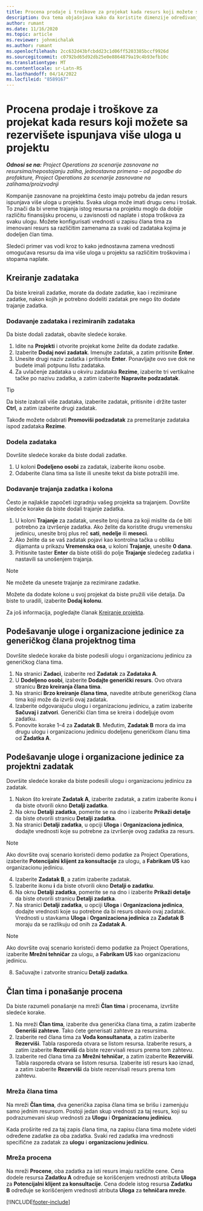 ```yaml
---
title: Procena prodaje i troškove za projekat kada resurs koji možete sa rezervišete ispunjava više uloga u projektu
description: Ova tema objašnjava kako da koristite dimenzije određivanja cena za podršku procenama cena i troškova za resurs koji ispunjava više uloga u projektu.
author: rumant
ms.date: 11/16/2020
ms.topic: article
ms.reviewer: johnmichalak
ms.author: rumant
ms.openlocfilehash: 2cc632d43bfcbdd23c1d06ff5203385bccf9926d
ms.sourcegitcommit: c0792bd65d92db25e0e8864879a19c4b93efb10c
ms.translationtype: MT
ms.contentlocale: sr-Latn-RS
ms.lasthandoff: 04/14/2022
ms.locfileid: "8589167"
---
```

# <a name="estimate-project-sales-and-costs-when-a-bookable-resource-fills-multiple-roles-on-a-project"></a>Procena prodaje i troškove za projekat kada resurs koji možete sa rezervišete ispunjava više uloga u projektu 

_**Odnosi se na:** Project Operations za scenarije zasnovane na resursima/nepostojanju zaliha, jednostavna primena – od pogodbe do profakture, Project Operations za scenarije zasnovane na zalihama/proizvodnji_ 

Kompanije zasnovane na projektima često imaju potrebu da jedan resurs ispunjava više uloga u projektu. Svaka uloga može imati drugu cenu i trošak. To znači da bi vreme trajanja istog resursa na projektu moglo da dobije različitu finansijsku procenu, u zavisnosti od naplate i stopa troškova za svaku ulogu. Možete konfigurisati vrednosti u zapisu člana tima za imenovani resurs sa različitim zamenama za svaki od zadataka kojima je dodeljen član tima.

Sledeći primer vas vodi kroz to kako jednostavna zamena vrednosti omogućava resursu da ima više uloga u projektu sa različitim troškovima i stopama naplate.

## <a name="create-tasks"></a>Kreiranje zadataka
Da biste kreirali zadatke, morate da dodate zadatke, kao i rezimirane zadatke, nakon kojih je potrebno dodeliti zadatak pre nego što dodate trajanje zadatka. 

### <a name="add-tasks-and-summary-tasks"></a>Dodavanje zadataka i rezimiranih zadataka
Da biste dodali zadatak, obavite sledeće korake.

1. Idite na **Projekti** i otvorite projekat kome želite da dodate zadatke.
2. Izaberite **Dodaj novi zadatak**. Imenujte zadatak, a zatim pritisnite **Enter**.
3. Unesite drugi naziv zadatka i pritisnite **Enter**. Ponavljajte ovo sve dok ne budete imali potpunu listu zadataka.
3. Za uvlačenje zadataka u okviru zadataka **Rezime**, izaberite tri vertikalne tačke po nazivu zadatka, a zatim izaberite **Napravite podzadatak**. 

  > [!TIP]
  > Da biste izabrali više zadataka, izaberite zadatak, pritisnite i držite taster **Ctrl**, a zatim izaberite drugi zadatak.
  >
  > Takođe možete odabrati **Promoviši podzadatak** za premeštanje zadataka ispod zadataka **Rezime**.

### <a name="assign-tasks"></a>Dodela zadataka

Dovršite sledeće korake da biste dodali zadatke.

1. U koloni **Dodeljeno osobi** za zadatak, izaberite ikonu osobe.
2. Odaberite člana tima sa liste ili unesite tekst da biste potražili ime.

### <a name="add-task-duration-and-columns"></a>Dodavanje trajanja zadatka i kolona

Često je najlakše započeti izgradnju vašeg projekta sa trajanjem. Dovršite sledeće korake da biste dodali trajanje zadatka.

1. U koloni **Trajanje** za zadatak, unesite broj dana za koji mislite da će biti potrebno za izvršenje zadatka. Ako želite da koristite drugu vremensku jedinicu, unesite broj plus reč **sati**, **nedelje** ili **meseci**.
2. Ako želite da se vaš zadatak pojavi kao kontrolna tačka u obliku dijamanta u prikazu **Vremenska osa**, u koloni **Trajanje**, unesite **0 dana**.
3. Pritisnite taster **Enter** da biste otišli do polje **Trajanje** sledećeg zadatka i nastavili sa unošenjem trajanja.

  > [!NOTE]
  > Ne možete da unesete trajanje za rezimirane zadatke.

Možete da dodate kolone u svoj projekat da biste pružili više detalja. Da biste to uradili, izaberite **Dodaj kolonu**. 

Za još informacija, pogledajte članak [Kreiranje projekta](https://support.microsoft.com/en-us/office/create-a-project-a5b5e823-fb2e-45fd-be00-7d84422d9749).

## <a name="set-up-the-role-and-organization-unit-for-a-generic-project-team-member"></a>Podešavanje uloge i organizacione jedinice za generičkog člana projektnog tima
Dovršite sledeće korake da biste podesili ulogu i organizacionu jedinicu za generičkog člana tima.

1. Na stranici **Zadaci**, izaberite red **Zadatak** za **Zadataka A**. 
2. U **Dodeljeno osobi**, izaberite **Dodajte generički resurs**. Ovo otvara stranicu **Brzo kreiranja člana tima**.
3. Na stranici **Brzo kreiranje člana tima**, navedite atribute generičkog člana tima koji može da izvrši ovaj zadatak.
4. Izaberite odgovarajuću ulogu i organizacionu jedinicu, a zatim izaberite **Sačuvaj i zatvori**. Generički član tima se kreira i dodeljuje ovom zadatku. 
5. Ponovite korake 1–4 za **Zadatak B**. Međutim, **Zadatak B** mora da ima drugu ulogu i organizacionu jedinicu dodeljenu generičkom članu tima od **Zadatka A**. 

## <a name="set-up-the-role-and-organization-unit-for-a-project-task"></a>Podešavanje uloge i organizacione jedinice za projektni zadatak
Dovršite sledeće korake da biste podesili ulogu i organizacionu jedinicu za zadatak.

1. Nakon što kreirate **Zadatak A**, izaberite zadatak, a zatim izaberite ikonu **i** da biste otvorili okno **Detalji zadatka**. 
2. Na oknu **Detalji zadatka**, pomerite se na dno i izaberite **Prikaži detalje** da biste otvorili stranicu **Detalji zadatka**.
3. Na stranici **Detalji zadatka**, u opciji **Uloga** i **Organizaciona jedinica**, dodajte vrednosti koje su potrebne za izvršenje ovog zadatka za resurs. 

  > [!NOTE]
  > Ako dovršite ovaj scenario koristeći demo podatke za Project Operations, izaberite **Potencijalni klijent za konsultacije** za ulogu, a **Fabrikam US** kao organizacionu jedinicu.

4. Izaberite **Zadatak B**, a zatim izaberite zadatak.
5. Izaberite ikonu **i** da biste otvorili okno **Detalji o zadatku**. 
6. Na oknu **Detalji zadatka**, pomerite se na dno i izaberite **Prikaži detalje** da biste otvorili stranicu **Detalji zadatka**.
7. Na stranici **Detalji zadatka**, u opciji **Uloga** i **Organizaciona jedinica**, dodajte vrednosti koje su potrebne da bi resurs obavio ovaj zadatak. Vrednosti u stavkama **Uloga** i **Organizaciona jedinica** za **Zadatak B** moraju da se razlikuju od onih za **Zadatak A**. 

  > [!NOTE]
  > Ako dovršite ovaj scenario koristeći demo podatke za Project Operations, izaberite **Mrežni tehničar** za ulogu, a **Fabrikam US** kao organizacionu jedinicu.

8. Sačuvajte i zatvorite stranicu **Detalji zadatka**. 

## <a name="team-member-and-estimates-behavior"></a>Član tima i ponašanje procena 
Da biste razumeli ponašanje na mreži **Član tima** i procenama, izvršite sledeće korake.

1. Na mreži **Član tima**, izaberite dva generička člana tima, a zatim izaberite **Generiši zahteve**. Tako ćete generisati zahteve za resursima. 
2. Izaberite red člana tima za **Vođa konsultanata**, a zatim izaberite **Rezerviši**. Tabla rasporeda otvara se listom resursa. Izaberite resurs, a zatim izaberite **Rezerviši** da biste rezervisali resurs prema tom zahtevu.
3. Izaberite red člana tima za **Mrežni tehničar**, a zatim izaberite **Rezerviši**. Tabla rasporeda otvara se listom resursa. Izaberite isti resurs kao iznad, a zatim izaberite **Rezerviši** da biste rezervisali resurs prema tom zahtevu.

### <a name="team-member-grid"></a>Mreža člana tima 

Na mreži **Član tima**, dva generička zapisa člana tima se brišu i zamenjuju samo jednim resursom. Postoji jedan skup vrednosti za taj resurs, koji su podrazumevani skup vrednosti za **Ulogu** i **Organizacionu jedinicu**.

Kada proširite red za taj zapis člana tima, na zapisu člana tima možete videti određene zadatke za oba zadatka. Svaki red zadatka ima vrednosti specifične za zadatak za **ulogu** i **organizacionu jedinicu**. 

### <a name="estimates-grid"></a>Mreža procena 

Na mreži **Procene**, oba zadatka za isti resurs imaju različite cene. Cena dodele resursa **Zadatku A** određuje se korišćenjem vrednosti atributa **Uloga** za **Potencijalni klijent za konsultacije**. Cena dodele istog resursa **Zadatku B** određuje se korišćenjem vrednosti atributa **Uloga** za **tehničara mreže**.


[!INCLUDE[footer-include](../includes/footer-banner.md)]